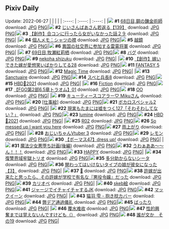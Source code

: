 ## Pixiv Daily
Update: 2022-06-27
|      |      |      |
| :----: | :----: | :----: |
|![](https://pixiv.microyu.workers.dev/c/240x480/img-master/img/2022/06/25/00/00/20/99276580_p0_master1200.jpg) **#1** [68日目,鋼の錬金術師](https://www.pixiv.net/artworks/99276580) download: [JPG](https://pixiv.microyu.workers.dev/img-original/img/2022/06/25/00/00/20/99276580_p0.jpg) [PNG](https://pixiv.microyu.workers.dev/img-original/img/2022/06/25/00/00/20/99276580_p0.png)|![](https://pixiv.microyu.workers.dev/c/240x480/img-master/img/2022/06/25/10/56/55/99285008_p0_master1200.jpg) **#2** [じいさんばあさん若返る【139】](https://www.pixiv.net/artworks/99285008) download: [JPG](https://pixiv.microyu.workers.dev/img-original/img/2022/06/25/10/56/55/99285008_p0.jpg) [PNG](https://pixiv.microyu.workers.dev/img-original/img/2022/06/25/10/56/55/99285008_p0.png)|![](https://pixiv.microyu.workers.dev/c/240x480/img-master/img/2022/06/26/00/01/15/99301639_p0_master1200.jpg) **#3** [【創作】合コンに行ったら女がいなかった話２９](https://www.pixiv.net/artworks/99301639) download: [JPG](https://pixiv.microyu.workers.dev/img-original/img/2022/06/26/00/01/15/99301639_p0.jpg) [PNG](https://pixiv.microyu.workers.dev/img-original/img/2022/06/26/00/01/15/99301639_p0.png)|
|![](https://pixiv.microyu.workers.dev/c/240x480/img-master/img/2022/06/25/09/00/02/99283543_p0_master1200.jpg) **#4** [個人メモ：シャツの襟](https://www.pixiv.net/artworks/99283543) download: [JPG](https://pixiv.microyu.workers.dev/img-original/img/2022/06/25/09/00/02/99283543_p0.jpg) [PNG](https://pixiv.microyu.workers.dev/img-original/img/2022/06/25/09/00/02/99283543_p0.png)|![](https://pixiv.microyu.workers.dev/c/240x480/img-master/img/2022/06/25/00/00/18/99276569_p0_master1200.jpg) **#5** [越鏡](https://www.pixiv.net/artworks/99276569) download: [JPG](https://pixiv.microyu.workers.dev/img-original/img/2022/06/25/00/00/18/99276569_p0.jpg) [PNG](https://pixiv.microyu.workers.dev/img-original/img/2022/06/25/00/00/18/99276569_p0.png)|![](https://pixiv.microyu.workers.dev/c/240x480/img-master/img/2022/06/26/00/00/15/99301448_p0_master1200.jpg) **#6** [異国の社交界に参加する雷電将軍](https://www.pixiv.net/artworks/99301448) download: [JPG](https://pixiv.microyu.workers.dev/img-original/img/2022/06/26/00/00/15/99301448_p0.jpg) [PNG](https://pixiv.microyu.workers.dev/img-original/img/2022/06/26/00/00/15/99301448_p0.png)|
|![](https://pixiv.microyu.workers.dev/c/240x480/img-master/img/2022/06/26/00/00/13/99301428_p0_master1200.jpg) **#7** [69日目,牧瀬紅莉栖](https://www.pixiv.net/artworks/99301428) download: [JPG](https://pixiv.microyu.workers.dev/img-original/img/2022/06/26/00/00/13/99301428_p0.jpg) [PNG](https://pixiv.microyu.workers.dev/img-original/img/2022/06/26/00/00/13/99301428_p0.png)|![](https://pixiv.microyu.workers.dev/c/240x480/img-master/img/2022/06/26/16/33/34/99316117_p0_master1200.jpg) **#8** [バグ](https://www.pixiv.net/artworks/99316117) download: [JPG](https://pixiv.microyu.workers.dev/img-original/img/2022/06/26/16/33/34/99316117_p0.jpg) [PNG](https://pixiv.microyu.workers.dev/img-original/img/2022/06/26/16/33/34/99316117_p0.png)|![](https://pixiv.microyu.workers.dev/c/240x480/img-master/img/2022/06/25/00/00/21/99276586_p0_master1200.jpg) **#9** [nekoha shizuku](https://www.pixiv.net/artworks/99276586) download: [JPG](https://pixiv.microyu.workers.dev/img-original/img/2022/06/25/00/00/21/99276586_p0.jpg) [PNG](https://pixiv.microyu.workers.dev/img-original/img/2022/06/25/00/00/21/99276586_p0.png)|
|![](https://pixiv.microyu.workers.dev/c/240x480/img-master/img/2022/06/26/00/00/40/99301583_p0_master1200.jpg) **#10** [【創作】嫁いできた嫁が愛想笑いばかりしてる28](https://www.pixiv.net/artworks/99301583) download: [JPG](https://pixiv.microyu.workers.dev/img-original/img/2022/06/26/00/00/40/99301583_p0.jpg) [PNG](https://pixiv.microyu.workers.dev/img-original/img/2022/06/26/00/00/40/99301583_p0.png)|![](https://pixiv.microyu.workers.dev/c/240x480/img-master/img/2022/06/25/15/18/47/99288998_p0_master1200.jpg) **#11** [FANTASY 5](https://www.pixiv.net/artworks/99288998) download: [JPG](https://pixiv.microyu.workers.dev/img-original/img/2022/06/25/15/18/47/99288998_p0.jpg) [PNG](https://pixiv.microyu.workers.dev/img-original/img/2022/06/25/15/18/47/99288998_p0.png)|![](https://pixiv.microyu.workers.dev/c/240x480/img-master/img/2022/06/26/02/05/16/99303866_p0_master1200.jpg) **#12** [Magic Time](https://www.pixiv.net/artworks/99303866) download: [JPG](https://pixiv.microyu.workers.dev/img-original/img/2022/06/26/02/05/16/99303866_p0.jpg) [PNG](https://pixiv.microyu.workers.dev/img-original/img/2022/06/26/02/05/16/99303866_p0.png)|
|![](https://pixiv.microyu.workers.dev/c/240x480/img-master/img/2022/06/26/05/59/54/99301434_p0_master1200.jpg) **#13** [Sanctuaire](https://www.pixiv.net/artworks/99301434) download: [JPG](https://pixiv.microyu.workers.dev/img-original/img/2022/06/26/05/59/54/99301434_p0.jpg) [PNG](https://pixiv.microyu.workers.dev/img-original/img/2022/06/26/05/59/54/99301434_p0.png)|![](https://pixiv.microyu.workers.dev/c/240x480/img-master/img/2022/06/25/00/00/01/99276480_p0_master1200.jpg) **#14** [スペと兵長8](https://www.pixiv.net/artworks/99276480) download: [JPG](https://pixiv.microyu.workers.dev/img-original/img/2022/06/25/00/00/01/99276480_p0.jpg) [PNG](https://pixiv.microyu.workers.dev/img-original/img/2022/06/25/00/00/01/99276480_p0.png)|![](https://pixiv.microyu.workers.dev/c/240x480/img-master/img/2022/06/25/14/32/35/99288289_p0_master1200.jpg) **#15** [HBD🎊2021](https://www.pixiv.net/artworks/99288289) download: [JPG](https://pixiv.microyu.workers.dev/img-original/img/2022/06/25/14/32/35/99288289_p0.jpg) [PNG](https://pixiv.microyu.workers.dev/img-original/img/2022/06/25/14/32/35/99288289_p0.png)|
|![](https://pixiv.microyu.workers.dev/c/240x480/img-master/img/2022/06/26/00/00/14/99301437_p0_master1200.jpg) **#16** [Fiction](https://www.pixiv.net/artworks/99301437) download: [JPG](https://pixiv.microyu.workers.dev/img-original/img/2022/06/26/00/00/14/99301437_p0.jpg) [PNG](https://pixiv.microyu.workers.dev/img-original/img/2022/06/26/00/00/14/99301437_p0.png)|![](https://pixiv.microyu.workers.dev/c/240x480/img-master/img/2022/06/26/01/20/27/99303817_p0_master1200.jpg) **#17** [【FGO第2部6.5章トラオム】01](https://www.pixiv.net/artworks/99303817) download: [JPG](https://pixiv.microyu.workers.dev/img-original/img/2022/06/26/01/20/27/99303817_p0.jpg) [PNG](https://pixiv.microyu.workers.dev/img-original/img/2022/06/26/01/20/27/99303817_p0.png)|![](https://pixiv.microyu.workers.dev/c/240x480/img-master/img/2022/06/25/20/52/55/99295907_p0_master1200.jpg) **#18** [OO](https://www.pixiv.net/artworks/99295907) download: [JPG](https://pixiv.microyu.workers.dev/img-original/img/2022/06/25/20/52/55/99295907_p0.jpg) [PNG](https://pixiv.microyu.workers.dev/img-original/img/2022/06/25/20/52/55/99295907_p0.png)|
|![](https://pixiv.microyu.workers.dev/c/240x480/img-master/img/2022/06/25/11/56/01/99285923_p0_master1200.jpg) **#19** [キューティースコアラー♡ Mikuさん](https://www.pixiv.net/artworks/99285923) download: [JPG](https://pixiv.microyu.workers.dev/img-original/img/2022/06/25/11/56/01/99285923_p0.jpg) [PNG](https://pixiv.microyu.workers.dev/img-original/img/2022/06/25/11/56/01/99285923_p0.png)|![](https://pixiv.microyu.workers.dev/c/240x480/img-master/img/2022/06/26/00/00/03/99301373_p0_master1200.jpg) **#20** [[仕事絵]](https://www.pixiv.net/artworks/99301373) download: [JPG](https://pixiv.microyu.workers.dev/img-original/img/2022/06/26/00/00/03/99301373_p0.jpg) [PNG](https://pixiv.microyu.workers.dev/img-original/img/2022/06/26/00/00/03/99301373_p0.png)|![](https://pixiv.microyu.workers.dev/c/240x480/img-master/img/2022/06/26/12/00/05/99311225_p0_master1200.jpg) **#21** [ボカロスペシャル2](https://www.pixiv.net/artworks/99311225) download: [JPG](https://pixiv.microyu.workers.dev/img-original/img/2022/06/26/12/00/05/99311225_p0.jpg) [PNG](https://pixiv.microyu.workers.dev/img-original/img/2022/06/26/12/00/05/99311225_p0.png)|
|![](https://pixiv.microyu.workers.dev/c/240x480/img-master/img/2022/06/26/18/00/18/99317940_p0_master1200.jpg) **#22** [現実もたまには嘘をつく127「そわそわしてない？」](https://www.pixiv.net/artworks/99317940) download: [JPG](https://pixiv.microyu.workers.dev/img-original/img/2022/06/26/18/00/18/99317940_p0.jpg) [PNG](https://pixiv.microyu.workers.dev/img-original/img/2022/06/26/18/00/18/99317940_p0.png)|![](https://pixiv.microyu.workers.dev/c/240x480/img-master/img/2022/06/25/00/00/23/99276610_p0_master1200.jpg) **#23** [lumine](https://www.pixiv.net/artworks/99276610) download: [JPG](https://pixiv.microyu.workers.dev/img-original/img/2022/06/25/00/00/23/99276610_p0.jpg) [PNG](https://pixiv.microyu.workers.dev/img-original/img/2022/06/25/00/00/23/99276610_p0.png)|![](https://pixiv.microyu.workers.dev/c/240x480/img-master/img/2022/06/25/14/29/10/99288234_p0_master1200.jpg) **#24** [HBD🎉2021](https://www.pixiv.net/artworks/99288234) download: [JPG](https://pixiv.microyu.workers.dev/img-original/img/2022/06/25/14/29/10/99288234_p0.jpg) [PNG](https://pixiv.microyu.workers.dev/img-original/img/2022/06/25/14/29/10/99288234_p0.png)|
|![](https://pixiv.microyu.workers.dev/c/240x480/img-master/img/2022/06/25/00/04/36/99276887_p0_master1200.jpg) **#25** [R02](https://www.pixiv.net/artworks/99276887) download: [JPG](https://pixiv.microyu.workers.dev/img-original/img/2022/06/25/00/04/36/99276887_p0.jpg) [PNG](https://pixiv.microyu.workers.dev/img-original/img/2022/06/25/00/04/36/99276887_p0.png)|![](https://pixiv.microyu.workers.dev/c/240x480/img-master/img/2022/06/25/10/38/22/99284735_p0_master1200.jpg) **#26** [So messed up I want you here](https://www.pixiv.net/artworks/99284735) download: [JPG](https://pixiv.microyu.workers.dev/img-original/img/2022/06/25/10/38/22/99284735_p0.jpg) [PNG](https://pixiv.microyu.workers.dev/img-original/img/2022/06/25/10/38/22/99284735_p0.png)|![](https://pixiv.microyu.workers.dev/c/240x480/img-master/img/2022/06/26/00/10/25/99302008_p0_master1200.jpg) **#27** [雨上がり](https://www.pixiv.net/artworks/99302008) download: [JPG](https://pixiv.microyu.workers.dev/img-original/img/2022/06/26/00/10/25/99302008_p0.jpg) [PNG](https://pixiv.microyu.workers.dev/img-original/img/2022/06/26/00/10/25/99302008_p0.png)|
|![](https://pixiv.microyu.workers.dev/c/240x480/img-master/img/2022/06/26/01/40/25/99304216_p0_master1200.jpg) **#28** [おじいちゃんVtuber 3](https://www.pixiv.net/artworks/99304216) download: [JPG](https://pixiv.microyu.workers.dev/img-original/img/2022/06/26/01/40/25/99304216_p0.jpg) [PNG](https://pixiv.microyu.workers.dev/img-original/img/2022/06/26/01/40/25/99304216_p0.png)|![](https://pixiv.microyu.workers.dev/c/240x480/img-master/img/2022/06/25/22/27/52/99298670_p0_master1200.jpg) **#29** [レモン](https://www.pixiv.net/artworks/99298670) download: [JPG](https://pixiv.microyu.workers.dev/img-original/img/2022/06/25/22/27/52/99298670_p0.jpg) [PNG](https://pixiv.microyu.workers.dev/img-original/img/2022/06/25/22/27/52/99298670_p0.png)|![](https://pixiv.microyu.workers.dev/c/240x480/img-master/img/2022/06/25/17/50/49/99291750_p0_master1200.jpg) **#30** [【ボーマス47】dress up!](https://www.pixiv.net/artworks/99291750) download: [JPG](https://pixiv.microyu.workers.dev/img-original/img/2022/06/25/17/50/49/99291750_p0.jpg) [PNG](https://pixiv.microyu.workers.dev/img-original/img/2022/06/25/17/50/49/99291750_p0.png)|
|![](https://pixiv.microyu.workers.dev/c/240x480/img-master/img/2022/06/25/07/21/06/99282535_p0_master1200.jpg) **#31** [魔法少女悪堕ち計画(後編)](https://www.pixiv.net/artworks/99282535) download: [JPG](https://pixiv.microyu.workers.dev/img-original/img/2022/06/25/07/21/06/99282535_p0.jpg) [PNG](https://pixiv.microyu.workers.dev/img-original/img/2022/06/25/07/21/06/99282535_p0.png)|![](https://pixiv.microyu.workers.dev/c/240x480/img-master/img/2022/06/26/02/35/30/99305195_p0_master1200.jpg) **#32** [うわぁああ〜〜ん！！！](https://www.pixiv.net/artworks/99305195) download: [JPG](https://pixiv.microyu.workers.dev/img-original/img/2022/06/26/02/35/30/99305195_p0.jpg) [PNG](https://pixiv.microyu.workers.dev/img-original/img/2022/06/26/02/35/30/99305195_p0.png)|![](https://pixiv.microyu.workers.dev/c/240x480/img-master/img/2022/06/26/13/04/49/99301411_p0_master1200.jpg) **#33** [HAPPY](https://www.pixiv.net/artworks/99301411) download: [JPG](https://pixiv.microyu.workers.dev/img-original/img/2022/06/26/13/04/49/99301411_p0.jpg) [PNG](https://pixiv.microyu.workers.dev/img-original/img/2022/06/26/13/04/49/99301411_p0.png)|
|![](https://pixiv.microyu.workers.dev/c/240x480/img-master/img/2022/06/25/22/09/22/99298181_p0_master1200.jpg) **#34** [復讐界域牢獄トリオ](https://www.pixiv.net/artworks/99298181) download: [JPG](https://pixiv.microyu.workers.dev/img-original/img/2022/06/25/22/09/22/99298181_p0.jpg) [PNG](https://pixiv.microyu.workers.dev/img-original/img/2022/06/25/22/09/22/99298181_p0.png)|![](https://pixiv.microyu.workers.dev/c/240x480/img-master/img/2022/06/25/10/18/54/99284493_p0_master1200.jpg) **#35** [多分助からないシータ](https://www.pixiv.net/artworks/99284493) download: [JPG](https://pixiv.microyu.workers.dev/img-original/img/2022/06/25/10/18/54/99284493_p0.jpg) [PNG](https://pixiv.microyu.workers.dev/img-original/img/2022/06/25/10/18/54/99284493_p0.png)|![](https://pixiv.microyu.workers.dev/c/240x480/img-master/img/2022/06/25/00/00/25/99276620_p0_master1200.jpg) **#36** [関わってはいけないタイプの娘が彼女になった【3】](https://www.pixiv.net/artworks/99276620) download: [JPG](https://pixiv.microyu.workers.dev/img-original/img/2022/06/25/00/00/25/99276620_p0.jpg) [PNG](https://pixiv.microyu.workers.dev/img-original/img/2022/06/25/00/00/25/99276620_p0.png)|
|![](https://pixiv.microyu.workers.dev/c/240x480/img-master/img/2022/06/25/19/51/47/99294392_p0_master1200.jpg) **#37** [🍲](https://www.pixiv.net/artworks/99294392) download: [JPG](https://pixiv.microyu.workers.dev/img-original/img/2022/06/25/19/51/47/99294392_p0.jpg) [PNG](https://pixiv.microyu.workers.dev/img-original/img/2022/06/25/19/51/47/99294392_p0.png)|![](https://pixiv.microyu.workers.dev/c/240x480/img-master/img/2022/06/25/00/00/12/99276527_p0_master1200.jpg) **#38** [許嫁が出来たと思ったら、その許嫁が学校で有名な『悪役令嬢』だった](https://www.pixiv.net/artworks/99276527) download: [JPG](https://pixiv.microyu.workers.dev/img-original/img/2022/06/25/00/00/12/99276527_p0.jpg) [PNG](https://pixiv.microyu.workers.dev/img-original/img/2022/06/25/00/00/12/99276527_p0.png)|![](https://pixiv.microyu.workers.dev/c/240x480/img-master/img/2022/06/26/00/00/06/99301401_p0_master1200.jpg) **#39** [カリオペ](https://www.pixiv.net/artworks/99301401) download: [JPG](https://pixiv.microyu.workers.dev/img-original/img/2022/06/26/00/00/06/99301401_p0.jpg) [PNG](https://pixiv.microyu.workers.dev/img-original/img/2022/06/26/00/00/06/99301401_p0.png)|
|![](https://pixiv.microyu.workers.dev/c/240x480/img-master/img/2022/06/25/22/42/50/99299159_p0_master1200.jpg) **#40** [skeb絵](https://www.pixiv.net/artworks/99299159) download: [JPG](https://pixiv.microyu.workers.dev/img-original/img/2022/06/25/22/42/50/99299159_p0.jpg) [PNG](https://pixiv.microyu.workers.dev/img-original/img/2022/06/25/22/42/50/99299159_p0.png)|![](https://pixiv.microyu.workers.dev/c/240x480/img-master/img/2022/06/26/17/37/48/99317468_p0_master1200.jpg) **#41** [ジャージでイチャイチャするJK](https://www.pixiv.net/artworks/99317468) download: [JPG](https://pixiv.microyu.workers.dev/img-original/img/2022/06/26/17/37/48/99317468_p0.jpg) [PNG](https://pixiv.microyu.workers.dev/img-original/img/2022/06/26/17/37/48/99317468_p0.png)|![](https://pixiv.microyu.workers.dev/c/240x480/img-master/img/2022/06/25/01/58/35/99279505_p0_master1200.jpg) **#42** [マックイーン](https://www.pixiv.net/artworks/99279505) download: [JPG](https://pixiv.microyu.workers.dev/img-original/img/2022/06/25/01/58/35/99279505_p0.jpg) [PNG](https://pixiv.microyu.workers.dev/img-original/img/2022/06/25/01/58/35/99279505_p0.png)|
|![](https://pixiv.microyu.workers.dev/c/240x480/img-master/img/2022/06/25/00/00/16/99276551_p0_master1200.jpg) **#43** [猫羽 雫 - 抱き枕カバー](https://www.pixiv.net/artworks/99276551) download: [JPG](https://pixiv.microyu.workers.dev/img-original/img/2022/06/25/00/00/16/99276551_p0.jpg) [PNG](https://pixiv.microyu.workers.dev/img-original/img/2022/06/25/00/00/16/99276551_p0.png)|![](https://pixiv.microyu.workers.dev/c/240x480/img-master/img/2022/06/26/16/58/52/99316625_p0_master1200.jpg) **#44** [弊デア通過儀礼](https://www.pixiv.net/artworks/99316625) download: [JPG](https://pixiv.microyu.workers.dev/img-original/img/2022/06/26/16/58/52/99316625_p0.jpg) [PNG](https://pixiv.microyu.workers.dev/img-original/img/2022/06/26/16/58/52/99316625_p0.png)|![](https://pixiv.microyu.workers.dev/c/240x480/img-master/img/2022/06/25/00/33/52/99277703_p0_master1200.jpg) **#45** [ばったり](https://www.pixiv.net/artworks/99277703) download: [JPG](https://pixiv.microyu.workers.dev/img-original/img/2022/06/25/00/33/52/99277703_p0.jpg) [PNG](https://pixiv.microyu.workers.dev/img-original/img/2022/06/25/00/33/52/99277703_p0.png)|
|![](https://pixiv.microyu.workers.dev/c/240x480/img-master/img/2022/06/25/04/09/43/99281002_p0_master1200.jpg) **#46** [覆水难收](https://www.pixiv.net/artworks/99281002) download: [JPG](https://pixiv.microyu.workers.dev/img-original/img/2022/06/25/04/09/43/99281002_p0.jpg) [PNG](https://pixiv.microyu.workers.dev/img-original/img/2022/06/25/04/09/43/99281002_p0.png)|![](https://pixiv.microyu.workers.dev/c/240x480/img-master/img/2022/06/25/05/00/00/99281377_p0_master1200.jpg) **#47** [性的興奮までは覚えないんですけども（）](https://www.pixiv.net/artworks/99281377) download: [JPG](https://pixiv.microyu.workers.dev/img-original/img/2022/06/25/05/00/00/99281377_p0.jpg) [PNG](https://pixiv.microyu.workers.dev/img-original/img/2022/06/25/05/00/00/99281377_p0.png)|![](https://pixiv.microyu.workers.dev/c/240x480/img-master/img/2022/06/25/00/00/26/99276625_p0_master1200.jpg) **#48** [誰が文か　その19](https://www.pixiv.net/artworks/99276625) download: [JPG](https://pixiv.microyu.workers.dev/img-original/img/2022/06/25/00/00/26/99276625_p0.jpg) [PNG](https://pixiv.microyu.workers.dev/img-original/img/2022/06/25/00/00/26/99276625_p0.png)|
